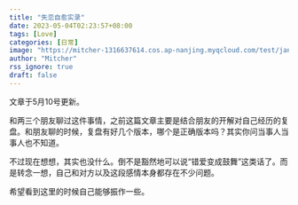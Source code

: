 ```yaml
---
title: "失恋自愈实录"
date: 2023-05-04T02:23:57+08:00
tags: [Love]
categories: [日常]
image: "https://mitcher-1316637614.cos.ap-nanjing.myqcloud.com/test/jan-antonin-kolar-h8OKISkm6SI-unsplash.jpg"
author: "Mitcher"
rss_ignore: true
draft: false
---
```


文章于5月10号更新。

和两三个朋友聊过这件事情，之前这篇文章主要是结合朋友的开解对自己经历的复盘。和朋友聊的时候，复盘有好几个版本，哪个是正确版本吗？其实你问当事人当事人也不知道。

不过现在想想，其实也没什么。倒不是豁然地可以说“错爱变成鼓舞”这类话了。而是转念一想，自己和对方以及这段感情本身都存在不少问题。

希望看到这里的时候自己能够振作一些。













